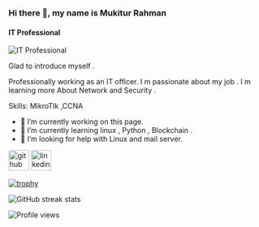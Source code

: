 ### Hi there 👋, my name is Mukitur Rahman
#### IT Professional 
![IT Professional ](https://media-exp1.licdn.com/dms/image/C5616AQFCaEWZYobS9Q/profile-displaybackgroundimage-shrink_200_800/0/1625593168076?e=1651708800&v=beta&t=UlpzaGWmz8IKG45IZwfq39bt5ddSr2YP4xJdmnXYkzI)

Glad to introduce myself .

Professionally working as an IT officer.
I m passionate about my job . 
I m learning more About Network and Security .

Skills: MikroTIk ,CCNA 

- 🔭 I’m currently working on this page. 
- 🌱 I’m currently learning linux , Python , Blockchain . 
- 🤔 I’m looking for help with Linux and mail server. 


[<img src='https://cdn.jsdelivr.net/npm/simple-icons@3.0.1/icons/github.svg' alt='github' height='40'>](https://github.com/MRMAK01)  [<img src='https://cdn.jsdelivr.net/npm/simple-icons@3.0.1/icons/linkedin.svg' alt='linkedin' height='40'>](https://www.linkedin.com/in/https://www.linkedin.com/in/mukiturrahmann//)  

[![trophy](https://github-profile-trophy.vercel.app/?username=MRMAK01)](https://github.com/ryo-ma/github-profile-trophy)

![GitHub streak stats](https://github-readme-streak-stats.herokuapp.com/?user=MRMAK01)  

![Profile views](https://gpvc.arturio.dev/MRMAK01)  
